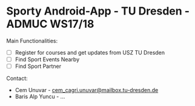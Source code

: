 # Sporty Android-App - TU Dresden - ADMUC WS17/18
Main Functionalities:
- [ ] Register for courses and get updates from USZ TU Dresden
- [ ] Find Sport Events Nearby
- [ ] Find Sport Partner

Contact:
- Cem Unuvar - cem_cagri.unuvar@mailbox.tu-dresden.de
- Baris Alp Yuncu - ...

